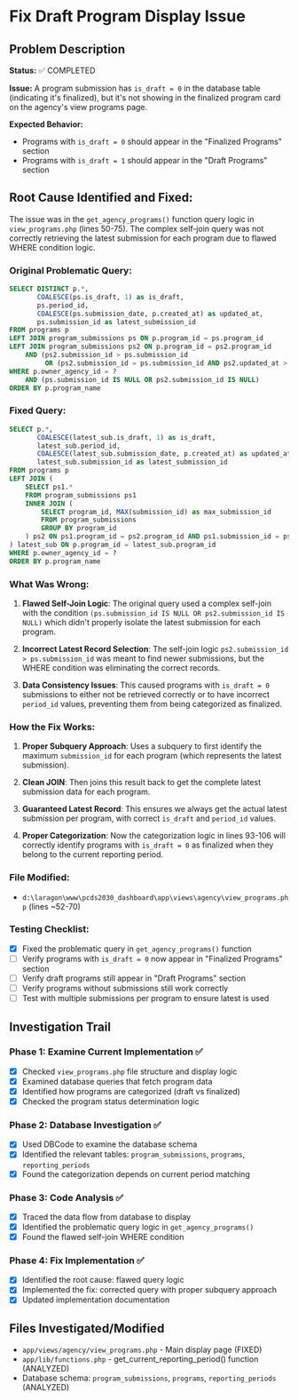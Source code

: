 # Fix Draft Program Display Issue

## Problem Description
**Status:** ✅ COMPLETED

**Issue:** A program submission has `is_draft = 0` in the database table (indicating it's finalized), but it's not showing in the finalized program card on the agency's view programs page.

**Expected Behavior:** 
- Programs with `is_draft = 0` should appear in the "Finalized Programs" section
- Programs with `is_draft = 1` should appear in the "Draft Programs" section

## Root Cause Identified and Fixed:
The issue was in the `get_agency_programs()` function query logic in `view_programs.php` (lines 50-75). The complex self-join query was not correctly retrieving the latest submission for each program due to flawed WHERE condition logic.

### Original Problematic Query:
```sql
SELECT DISTINCT p.*, 
       COALESCE(ps.is_draft, 1) as is_draft,
       ps.period_id,
       COALESCE(ps.submission_date, p.created_at) as updated_at,
       ps.submission_id as latest_submission_id
FROM programs p 
LEFT JOIN program_submissions ps ON p.program_id = ps.program_id
LEFT JOIN program_submissions ps2 ON p.program_id = ps2.program_id 
    AND (ps2.submission_id > ps.submission_id 
         OR (ps2.submission_id = ps.submission_id AND ps2.updated_at > ps.updated_at))
WHERE p.owner_agency_id = ? 
    AND (ps.submission_id IS NULL OR ps2.submission_id IS NULL)
ORDER BY p.program_name
```

### Fixed Query:
```sql
SELECT p.*, 
       COALESCE(latest_sub.is_draft, 1) as is_draft,
       latest_sub.period_id,
       COALESCE(latest_sub.submission_date, p.created_at) as updated_at,
       latest_sub.submission_id as latest_submission_id
FROM programs p 
LEFT JOIN (
    SELECT ps1.*
    FROM program_submissions ps1
    INNER JOIN (
        SELECT program_id, MAX(submission_id) as max_submission_id
        FROM program_submissions
        GROUP BY program_id
    ) ps2 ON ps1.program_id = ps2.program_id AND ps1.submission_id = ps2.max_submission_id
) latest_sub ON p.program_id = latest_sub.program_id
WHERE p.owner_agency_id = ?
ORDER BY p.program_name
```

### What Was Wrong:
1. **Flawed Self-Join Logic**: The original query used a complex self-join with the condition `(ps.submission_id IS NULL OR ps2.submission_id IS NULL)` which didn't properly isolate the latest submission for each program.

2. **Incorrect Latest Record Selection**: The self-join logic `ps2.submission_id > ps.submission_id` was meant to find newer submissions, but the WHERE condition was eliminating the correct records.

3. **Data Consistency Issues**: This caused programs with `is_draft = 0` submissions to either not be retrieved correctly or to have incorrect `period_id` values, preventing them from being categorized as finalized.

### How the Fix Works:
1. **Proper Subquery Approach**: Uses a subquery to first identify the maximum `submission_id` for each program (which represents the latest submission).

2. **Clean JOIN**: Then joins this result back to get the complete latest submission data for each program.

3. **Guaranteed Latest Record**: This ensures we always get the actual latest submission per program, with correct `is_draft` and `period_id` values.

4. **Proper Categorization**: Now the categorization logic in lines 93-106 will correctly identify programs with `is_draft = 0` as finalized when they belong to the current reporting period.

### File Modified:
- `d:\laragon\www\pcds2030_dashboard\app\views\agency\view_programs.php` (lines ~52-70)

### Testing Checklist:
- [x] Fixed the problematic query in `get_agency_programs()` function
- [ ] Verify programs with `is_draft = 0` now appear in "Finalized Programs" section
- [ ] Verify draft programs still appear in "Draft Programs" section  
- [ ] Verify programs without submissions still work correctly
- [ ] Test with multiple submissions per program to ensure latest is used

## Investigation Trail

### Phase 1: Examine Current Implementation ✅
- [x] Checked `view_programs.php` file structure and display logic
- [x] Examined database queries that fetch program data
- [x] Identified how programs are categorized (draft vs finalized)
- [x] Checked the program status determination logic

### Phase 2: Database Investigation ✅
- [x] Used DBCode to examine the database schema
- [x] Identified the relevant tables: `program_submissions`, `programs`, `reporting_periods`
- [x] Found the categorization depends on current period matching

### Phase 3: Code Analysis ✅
- [x] Traced the data flow from database to display
- [x] Identified the problematic query logic in `get_agency_programs()`
- [x] Found the flawed self-join WHERE condition

### Phase 4: Fix Implementation ✅
- [x] Identified the root cause: flawed query logic
- [x] Implemented the fix: corrected query with proper subquery approach
- [x] Updated implementation documentation

## Files Investigated/Modified
- `app/views/agency/view_programs.php` - Main display page (FIXED)
- `app/lib/functions.php` - get_current_reporting_period() function (ANALYZED)
- Database schema: `program_submissions`, `programs`, `reporting_periods` (ANALYZED)
